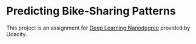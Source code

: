 # Predicting Bike-Sharing Patterns
This project is an assignment for [Deep Learning Nanodegree](https://www.udacity.com/course/deep-learning-nanodegree--nd101) provided by Udacity.
